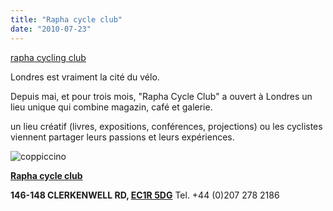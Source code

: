 ```yaml
---
title: "Rapha cycle club"
date: "2010-07-23"
---
```


[rapha cycling club](http://monoclemag.vo.llnwd.net/o29/b/singapore/rapha.mp4)

Londres est vraiment la cité du vélo.

Depuis mai, et pour trois mois, "Rapha Cycle Club" a ouvert à Londres un lieu unique qui combine magazin, café et galerie.

un lieu créatif (livres, expositions, conférences, projections) ou les cyclistes viennent partager leurs passions et leurs expériences.

![](/uploads/coppiccino.jpg "coppiccino")

[**Rapha cycle club**](http://www.rapha.cc/london)

**146-148 CLERKENWELL RD, [EC1R 5DG](http://bit.ly/ar9tHk)** Tel. +44 (0)207 278 2186
